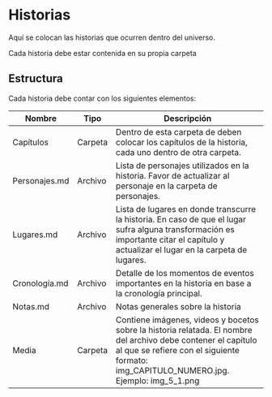 # Historias

Aquí se colocan las historias que ocurren dentro del universo.

Cada historia debe estar contenida en su propia carpeta

## Estructura

Cada historia debe contar con los siguientes elementos:

| Nombre        | Tipo    | Descripción                                                  |
| ------------- | ------- | ------------------------------------------------------------ |
| Capítulos     | Carpeta | Dentro de esta carpeta de deben colocar los capítulos de la historia, cada uno dentro de otra carpeta. |
| Personajes.md | Archivo | Lista de personajes utilizados en la historia. Favor de actualizar al personaje en la carpeta de personajes. |
| Lugares.md    | Archivo | Lista de lugares en donde transcurre la historia. En caso de que el lugar sufra alguna transformación es importante citar el capítulo y actualizar el lugar en la carpeta de lugares. |
| Cronología.md | Archivo | Detalle de los momentos de eventos importantes en la historia en base a la cronología principal. |
| Notas.md      | Archivo | Notas generales sobre la historia                            |
| Media         | Carpeta | Contiene imágenes,  videos y bocetos sobre la historia relatada. El nombre del archivo debe contener el capítulo al que se refiere con el siguiente formato: img_CAPITULO_NUMERO.jpg. Ejemplo: img_5_1.png |

